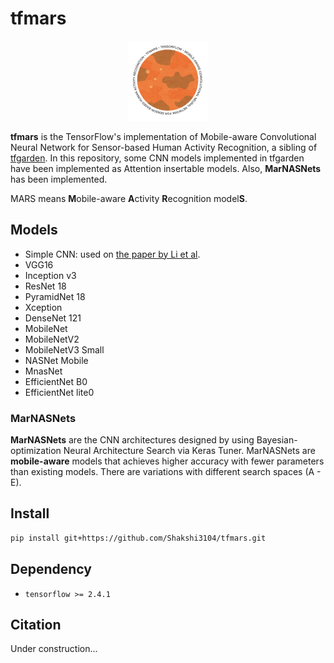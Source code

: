# tfmars

<p align="center">
    <img src="tfmars-logo.PNG" width=128>
</p>

**tfmars** is the TensorFlow's implementation of Mobile-aware Convolutional Neural Network for Sensor-based Human Activity Recognition, a sibling of [tfgarden](https://github.com/Shakshi3104/tfgarden).
In this repository, some CNN models implemented in tfgarden have been implemented as Attention insertable models. 
Also, **MarNASNets** has been implemented.

MARS means **M**obile-aware **A**ctivity **R**ecognition model**S**.

## Models

- Simple CNN: used on [the paper by Li et al](https://www.mdpi.com/1424-8220/18/2/679).
- VGG16
- Inception v3
- ResNet 18
- PyramidNet 18
- Xception
- DenseNet 121
- MobileNet
- MobileNetV2
- MobileNetV3 Small
- NASNet Mobile
- MnasNet
- EfficientNet B0
- EfficientNet lite0

### MarNASNets

**MarNASNets** are the CNN architectures designed by using Bayesian-optimization Neural Architecture Search via Keras Tuner.
MarNASNets are **mobile-aware** models that achieves higher accuracy with fewer parameters than existing models.
There are variations with different search spaces (A - E).

## Install

```bash
pip install git+https://github.com/Shakshi3104/tfmars.git
```

## Dependency

- `tensorflow >= 2.4.1`

## Citation 

Under construction...

